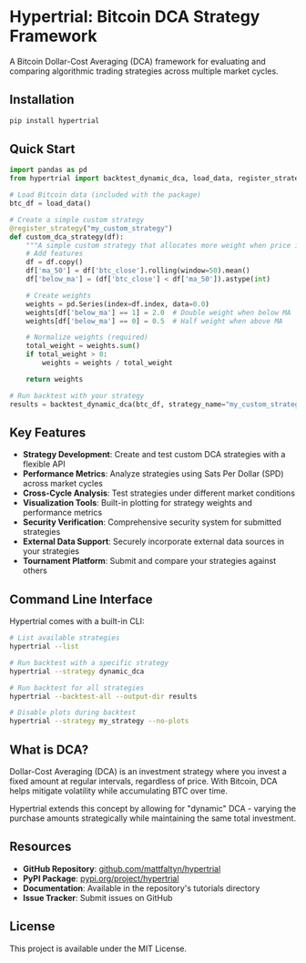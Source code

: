 # Hypertrial: Bitcoin DCA Strategy Framework

A Bitcoin Dollar-Cost Averaging (DCA) framework for evaluating and comparing algorithmic trading strategies across multiple market cycles.

## Installation

```bash
pip install hypertrial
```

## Quick Start

```python
import pandas as pd
from hypertrial import backtest_dynamic_dca, load_data, register_strategy

# Load Bitcoin data (included with the package)
btc_df = load_data()

# Create a simple custom strategy
@register_strategy("my_custom_strategy")
def custom_dca_strategy(df):
    """A simple custom strategy that allocates more weight when price is below the 50-day MA."""
    # Add features
    df = df.copy()
    df['ma_50'] = df['btc_close'].rolling(window=50).mean()
    df['below_ma'] = (df['btc_close'] < df['ma_50']).astype(int)

    # Create weights
    weights = pd.Series(index=df.index, data=0.0)
    weights[df['below_ma'] == 1] = 2.0  # Double weight when below MA
    weights[df['below_ma'] == 0] = 0.5  # Half weight when above MA

    # Normalize weights (required)
    total_weight = weights.sum()
    if total_weight > 0:
        weights = weights / total_weight

    return weights

# Run backtest with your strategy
results = backtest_dynamic_dca(btc_df, strategy_name="my_custom_strategy")
```

## Key Features

- **Strategy Development**: Create and test custom DCA strategies with a flexible API
- **Performance Metrics**: Analyze strategies using Sats Per Dollar (SPD) across market cycles
- **Cross-Cycle Analysis**: Test strategies under different market conditions
- **Visualization Tools**: Built-in plotting for strategy weights and performance metrics
- **Security Verification**: Comprehensive security system for submitted strategies
- **External Data Support**: Securely incorporate external data sources in your strategies
- **Tournament Platform**: Submit and compare your strategies against others

## Command Line Interface

Hypertrial comes with a built-in CLI:

```bash
# List available strategies
hypertrial --list

# Run backtest with a specific strategy
hypertrial --strategy dynamic_dca

# Run backtest for all strategies
hypertrial --backtest-all --output-dir results

# Disable plots during backtest
hypertrial --strategy my_strategy --no-plots
```

## What is DCA?

Dollar-Cost Averaging (DCA) is an investment strategy where you invest a fixed amount at regular intervals, regardless of price. With Bitcoin, DCA helps mitigate volatility while accumulating BTC over time.

Hypertrial extends this concept by allowing for "dynamic" DCA - varying the purchase amounts strategically while maintaining the same total investment.

## Resources

- **GitHub Repository**: [github.com/mattfaltyn/hypertrial](https://github.com/mattfaltyn/hypertrial)
- **PyPI Package**: [pypi.org/project/hypertrial](https://pypi.org/project/hypertrial/)
- **Documentation**: Available in the repository's tutorials directory
- **Issue Tracker**: Submit issues on GitHub

## License

This project is available under the MIT License.
